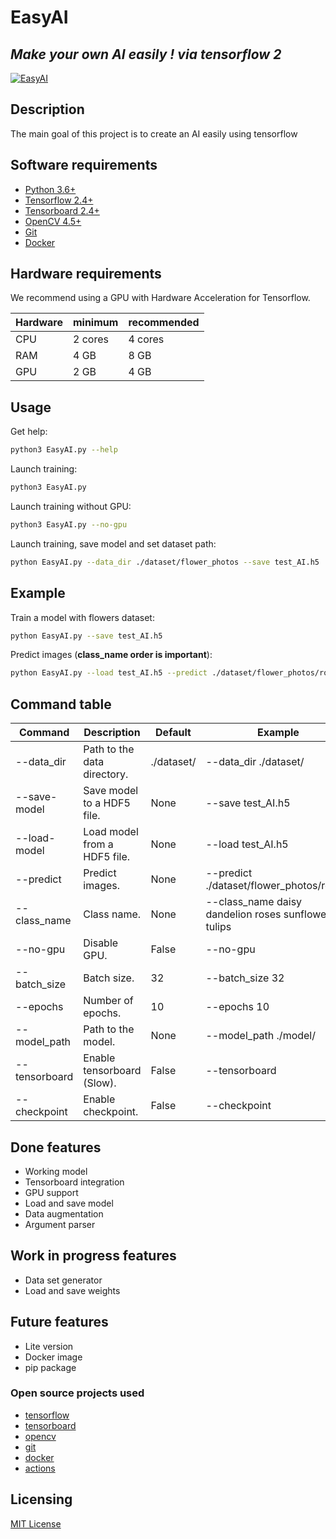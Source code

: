 # EasyAI

## _Make your own AI easily ! via tensorflow 2_

[![EasyAI](https://github.com/bensuperpc/EasyAI/actions/workflows/base.yml/badge.svg)](https://github.com/bensuperpc/EasyAI/actions/workflows/base.yml)

## Description

The main goal of this project is to create an AI easily using tensorflow

## Software requirements

- [Python 3.6+](https://www.python.org/downloads/)
- [Tensorflow 2.4+](https://www.tensorflow.org/install)
- [Tensorboard 2.4+](https://www.tensorflow.org/tensorboard/get_started)
- [OpenCV 4.5+](https://pypi.org/project/opencv-python/)
- [Git](https://git-scm.com/downloads)
- [Docker](https://docs.docker.com/get-docker/)

## Hardware requirements

We recommend using a GPU with Hardware Acceleration for Tensorflow.

| Hardware | minimum | recommended |
| --- | --- | --- |
| CPU | 2 cores | 4 cores |
| RAM | 4 GB | 8 GB |
| GPU | 2 GB | 4 GB |

## Usage

Get help:

```bash
python3 EasyAI.py --help
```

Launch training:

```bash
python3 EasyAI.py
```

Launch training without GPU:

```bash
python3 EasyAI.py --no-gpu
```

Launch training, save model and set dataset path:

```bash
python EasyAI.py --data_dir ./dataset/flower_photos --save test_AI.h5
```

## Example

Train a model with flowers dataset:

```bash
python EasyAI.py --save test_AI.h5
```

Predict images (**class_name order is important**):

```bash
python EasyAI.py --load test_AI.h5 --predict ./dataset/flower_photos/roses/ --class_name daisy dandelion roses sunflowers tulips
```

## Command table

| Command | Description | Default | Example |
| --- | --- | --- | --- |
| --data_dir | Path to the data directory. | ./dataset/ | --data_dir ./dataset/ |
| --save-model | Save model to a HDF5 file. | None | --save test_AI.h5 |
| --load-model | Load model from a HDF5 file. | None | --load test_AI.h5 |
| --predict | Predict images. | None | --predict ./dataset/flower_photos/roses/ |
| --class_name | Class name. | None | --class_name daisy dandelion roses sunflowers tulips |
| --no-gpu | Disable GPU. | False | --no-gpu |
| --batch_size | Batch size. | 32 | --batch_size 32 |
| --epochs | Number of epochs. | 10 | --epochs 10 |
| --model_path | Path to the model. | None | --model_path ./model/ |
| --tensorboard | Enable tensorboard (Slow). | False | --tensorboard |
| --checkpoint | Enable checkpoint. | False | --checkpoint |

## Done features

- Working model
- Tensorboard integration
- GPU support
- Load and save model
- Data augmentation
- Argument parser

## Work in progress features

- Data set generator
- Load and save weights

## Future features

- Lite version
- Docker image
- pip package

### Open source projects used

- [tensorflow](https://github.com/tensorflow/tensorflow)
- [tensorboard](https://github.com/tensorflow/tensorboard)
- [opencv](https://github.com/opencv/opencv)
- [git](https://github.com/git/git)
- [docker](https://github.com/docker/docker)
- [actions](https://github.com/actions/virtual-environments)

## Licensing

[MIT License](LICENSE)
